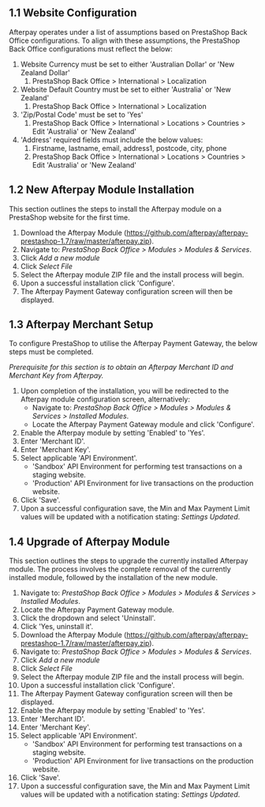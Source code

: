 <h2> 1.1 Website Configuration </h2>
<p>
	Afterpay operates under a list of assumptions based on PrestaShop Back Office configurations. To align with these assumptions, the PrestaShop Back Office configurations must reflect the below:
</p>

<ol>
	<li>
		Website Currency must be set to either 'Australian Dollar' or 'New Zealand Dollar'
		<ol>
			<li>PrestaShop Back Office > International > Localization</li>
		</ol>
	</li>
	<li>
		Website Default Country must be set to either 'Australia' or 'New Zealand'
		<ol>
			<li>PrestaShop Back Office > International > Localization</li>
		</ol>
	</li>
	<li>
		'Zip/Postal Code' must be set to 'Yes'
		<ol>
			<li>PrestaShop Back Office > International > Locations > Countries > Edit 'Australia' or 'New Zealand'</li>
		</ol>
	</li>
	<li>
		'Address' required fields must include the below values:
		<ol>
			<li>Firstname, lastname, email, address1, postcode, city, phone</li>
			<li>PrestaShop Back Office > International > Locations > Countries > Edit 'Australia' or 'New Zealand'</li>
		</ol>
	</li>
</ol>


<h2> 1.2 New Afterpay Module Installation </h2>
<p>This section outlines the steps to install the Afterpay module on a PrestaShop website for the first time.</p>

<ol>
	<li> Download the Afterpay Module (<a href="https://github.com/afterpay/afterpay-prestashop-1.7/raw/master/afterpay.zip">https://github.com/afterpay/afterpay-prestashop-1.7/raw/master/afterpay.zip</a>). </li>
	<li> Navigate to: <em>PrestaShop Back Office > Modules > Modules & Services</em>.</li>
	<li> Click <em>Add a new module</em> </li>
	<li> Click <em>Select File</em> </li>
	<li> Select the Afterpay module ZIP file and the install process will begin. </li>
	<li> Upon a successful installation click 'Configure'. </li>
	<li> The Afterpay Payment Gateway configuration screen will then be displayed. </li>
</ol>

<h2> 1.3 Afterpay Merchant Setup </h2>
<p> To configure PrestaShop to utilise the Afterpay Payment Gateway, the below steps must be completed. </p>
<p> <em>Prerequisite for this section is to obtain an Afterpay Merchant ID and Merchant Key from Afterpay.</em> </p>

<ol>
	<li>
		Upon completion of the installation, you will be redirected to the Afterpay module configuration screen, alternatively:
		<ul>
			<li>Navigate to: <em>PrestaShop Back Office > Modules > Modules & Services > Installed Modules</em>.</li>
			<li>Locate the Afterpay Payment Gateway module and click 'Configure'.</li>
		</ul>
	</li>
	<li> Enable the Afterpay module by setting 'Enabled' to 'Yes'. </li>
	<li> Enter 'Merchant ID'. </li>
	<li> Enter 'Merchant Key'. </li>
	<li>
		Select applicable 'API Environment'.
		<ul>
			<li>'Sandbox' API Environment for performing test transactions on a staging website.</li>
			<li>'Production' API Environment for live transactions on the production website.</li>
		</ul>
	</li>
	<li> Click 'Save'. </li>
	<li> Upon a successful configuration save, the Min and Max Payment Limit values will be updated with a notification stating: <em>Settings Updated</em>. </li>
</ol>

<h2> 1.4 Upgrade of Afterpay Module </h2>
<p>
	This section outlines the steps to upgrade the currently installed Afterpay module. The process involves the complete removal of the currently installed module, followed by the installation of the new module.
</p>

<ol>
	<li>Navigate to: <em>PrestaShop Back Office > Modules > Modules & Services > Installed Modules</em>.</li>
	<li> Locate the Afterpay Payment Gateway module.</li>
	<li> Click the dropdown and select 'Uninstall'.</li>
	<li> Click 'Yes, uninstall it'.</li>
	<li> Download the Afterpay Module (<a href="https://github.com/afterpay/afterpay-prestashop-1.7/raw/master/afterpay.zip">https://github.com/afterpay/afterpay-prestashop-1.7/raw/master/afterpay.zip</a>). </li>
	<li> Navigate to: <em>PrestaShop Back Office > Modules > Modules & Services</em>.</li>
	<li> Click <em>Add a new module</em> </li>
	<li> Click <em>Select File</em> </li>
	<li> Select the Afterpay module ZIP file and the install process will begin. </li>
	<li> Upon a successful installation click 'Configure'. </li>
	<li> The Afterpay Payment Gateway configuration screen will then be displayed. </li>
	<li> Enable the Afterpay module by setting 'Enabled' to 'Yes'. </li>
	<li> Enter 'Merchant ID'. </li>
	<li> Enter 'Merchant Key'. </li>
	<li>
		Select applicable 'API Environment'.
		<ul>
			<li>'Sandbox' API Environment for performing test transactions on a staging website.</li>
			<li>'Production' API Environment for live transactions on the production website.</li>
		</ul>
	</li>
	<li> Click 'Save'. </li>
	<li> Upon a successful configuration save, the Min and Max Payment Limit values will be updated with a notification stating: <em>Settings Updated</em>. </li>
</ol>

